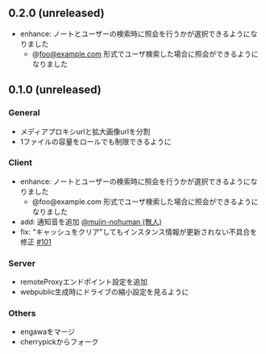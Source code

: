 <!--
## engawa-x.x.x (unreleased)

### Release Date

### General
-

### Client
-

### Server
-

### Misc

-->
## 0.2.0 (unreleased)
- enhance: ノートとユーザーの検索時に照会を行うかが選択できるようになりました
	- @foo@example.com 形式でユーザ検索した場合に照会ができるようになりました

## 0.1.0 (unreleased)

### General
- メディアプロキシurlと拡大画像urlを分割
- 1ファイルの容量をロールでも制限できるように

### Client
- enhance: ノートとユーザーの検索時に照会を行うかが選択できるようになりました
	- @foo&#8203;@example.com 形式でユーザ検索した場合に照会ができるようになりました
- add: 通知音を追加 [@mujin-nohuman (無人)](https://github.com/mujin-nohuman)
- fix: "キャッシュをクリア"してもインスタンス情報が更新されない不具合を修正 [#101](https://github.com/yojo-art/cherrypick/issues/101)

### Server
- remoteProxyエンドポイント設定を追加
- webpublic生成時にドライブの縮小設定を見るように

### Others
- engawaをマージ
- cherrypickからフォーク
